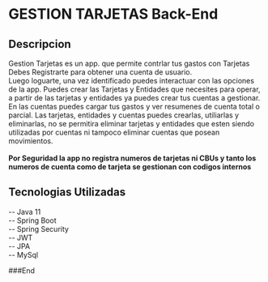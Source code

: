 # GESTION TARJETAS Back-End

## Descripcion<br>
Gestion Tarjetas es un app. que permite contrlar tus gastos con Tarjetas
Debes Registrarte para obtener una cuenta de usuario.<br>
Luego loguarte, una vez identificado puedes interactuar con las opciones de la app.
Puedes crear las Tarjetas y Entidades que necesites para operar, a partir de las tarjetas y entidades ya puedes crear tus cuentas a gestionar.
En las cuentas puedes cargar tus gastos y ver resumenes de cuenta total o parcial.
Las tarjetas, entidades y cuentas puedes crearlas, utiliarlas y eliminarlas, no se permitira eliminar tarjetas y entidades que esten siendo utilizadas por cuentas ni tampoco eliminar cuentas que posean movimientos.<br><br>
<b>Por Seguridad la app no registra numeros de tarjetas ni CBUs y tanto los numeros de cuenta como de tarjeta se gestionan con codigos internos</b>
<br>
## Tecnologias Utilizadas
-- Java 11<br>
-- Spring Boot<br>
-- Spring Security<br>
-- JWT<br>
-- JPA<br>
-- MySql<br>




###End